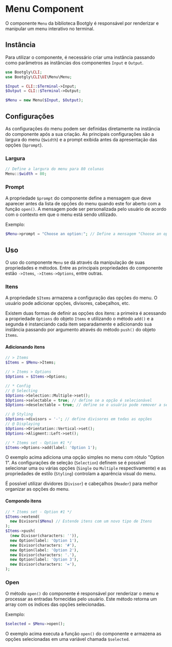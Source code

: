 # Menu Component

O componente `Menu` da biblioteca Bootgly é responsável por renderizar e manipular um menu interativo no terminal.

## Instância

Para utilizar o componente, é necessário criar uma instância passando como parâmetros as instâncias dos componentes `Input` e `Output`.

```php
use Bootgly\CLI;
use Bootgly\CLI\UI\Menu\Menu;

$Input = CLI::$Terminal->Input;
$Output = CLI::$Terminal->Output;

$Menu = new Menu($Input, $Output);
```

## Configurações

As configurações do menu podem ser definidas diretamente na instância do componente após a sua criação. As principais configurações são a largura do menu (`$width`) e a prompt exibida antes da apresentação das opções (`$prompt`).

### Largura

```php
// Define a largura do menu para 80 colunas
Menu::$width = 80;
```

### Prompt

A propriedade `$prompt` do componente define a mensagem que deve aparecer antes da lista de opções do menu quando este for aberto com a função `open()`. A mensagem pode ser personalizada pelo usuário de acordo com o contexto em que o menu está sendo utilizado.

Exemplo:

```php
$Menu->prompt = "Choose an option:"; // Define a mensagem "Choose an option:" como prompt do menu
```

## Uso

O uso do componente `Menu` se dá através da manipulação de suas propriedades e métodos. Entre as principais propriedades do componente estão `->Items`, `->Items->Options`, entre outras.

### Itens

A propriedade `$Items` armazena a configuração das opções do menu. O usuário pode adicionar opções, divisores, cabeçalhos, etc.

Existem duas formas de definir as opções dos itens: a primeira é acessando a propriedade `Options` do objeto `Items` e utilizando o método `add()` e a segunda é instanciando cada item separadamente e adicionando sua instância passando por argumento através do método `push()` do objeto `Items`.

#### Adicionando itens

```php
// > Items
$Items = $Menu->Items;

// > Items > Options
$Options = $Items->Options;

// * Config
// @ Selecting
$Options->Selection::Multiple->set();
$Options->selectable = true; // define se a opção é selecionável
$Options->deselectable = true; // define se o usuário pode remover a seleção após selecionar

// @ Styling
$Options->divisors = '-'; // define divisores em todas as opções
// @ Displaying
$Options->Orientation::Vertical->set();
$Options->Aligment::Left->set();

// * Items set - Option #1 */
$Items->Options->add(label: 'Option 1');
```

O exemplo acima adiciona uma opção simples no menu com rótulo "Option 1". As configurações de seleção (`Selection`) definem se é possível selecionar uma ou várias opções (`Single` ou `Multiple` respectivamente) e as propriedades de estilo (`Styling`) controlam a aparência visual do menu.

É possível utilizar dividores (`Divisor`) e cabeçalhos (`Header`) para melhor organizar as opções do menu.

#### Compondo itens

```php
// * Items set - Option #1 */
$Items->extend(
  new Divisors($Menu) // Estende itens com um novo tipo de Itens
);
$Items->push(
  (new Divisor(characters: '')),
  new Option(label: 'Option 1'),
  new Divisor(characters: '#'),
  new Option(label: 'Option 2'),
  new Divisor(characters: '.'),
  new Option(label: 'Option 3'),
  new Divisor(characters: '='),
);
```

### Open

O método `open()` do componente é responsável por renderizar o menu e processar as entradas fornecidas pelo usuário. Este método retorna um array com os índices das opções selecionadas.

Exemplo:

```php
$selected = $Menu->open();
```

O exemplo acima executa a função `open()` do componente e armazena as opções selecionadas em uma variável chamada `$selected`.
